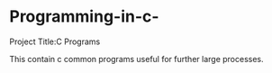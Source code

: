 # Programming-in-c-
Project Title:C Programs

This contain c common programs useful for further large processes.

